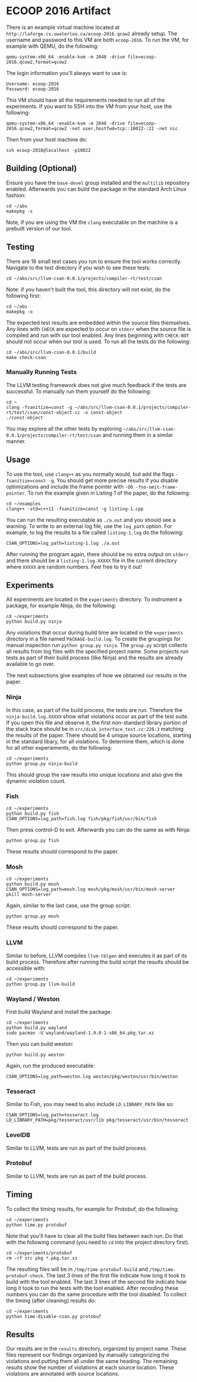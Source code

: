 # ECOOP 2016 Artifact

There is an example virtual machine located at
`http://laforge.cs.uwaterloo.ca/ecoop-2016.qcow2` already setup. The username
and password to this VM are both `ecoop-2016`. To run the VM, for example with
QEMU, do the following:

    qemu-system-x86_64 -enable-kvm -m 2048 -drive file=ecoop-2016.qcow2,format=qcow2

The login information you'll always want to use is:

    Username: ecoop-2016
    Password: ecoop-2016

This VM should have all the requirements needed to run all of the experiments.
If you want to SSH into the VM from your host, use the following:

    qemu-system-x86_64 -enable-kvm -m 2048 -drive file=ecoop-2016.qcow2,format=qcow2 -net user,hostfwd=tcp::10022-:22 -net nic

Then from your host machine do:

    ssh ecoop-2016@localhost -p10022

## Building (Optional)

Ensure you have the `base-devel` group installed and the `multilib` repository
enabled. Afterwards you can build the package in the standard Arch Linux
fashion:

    cd ~/abs
    makepkg -s

Note, if you are using the VM the `clang` executable on the machine is a
prebuilt version of our tool.

## Testing

There are 16 small test cases you run to ensure the tool works correctly.
Navigate to the test directory if you wish to see these tests:

    cd ~/abs/src/llvm-csan-0.0.1/projects/compiler-rt/test/csan

Note: if you haven't built the tool, this directory will not exist, do the
following first:

    cd ~/abs
    makepkg -o

The expected test results are embedded within the source files themselves. Any
lines with `CHECK` are expected to occur on `stderr` when the source file is
compiled and run with our tool enabled. Any lines beginning with `CHECK-NOT`
should not occur when our tool is used. To run all the tests do the following:

    cd ~/abs/src/llvm-csan-0.0.1/build
    make check-csan

### Manually Running Tests

The LLVM testing framework does not give much feedback if the tests are
successful. To manually run them yourself do the following:

    cd ~
    clang -fsanitize=const -g ~/abs/src/llvm-csan-0.0.1/projects/compiler-rt/test/csan/const-object.cc -o const-object
    ./const-object

You may explore all the other tests by exploring
`~/abs/src/llvm-csan-0.0.1/projects/compiler-rt/test/csan` and running them in
a similar manner.

## Usage

To use the tool, use `clang++` as you normally would, but add the
flags `-fsanitize=const -g`. You should get more precise results if
you disable optimizations and include the frame pointer with `-O0
-fno-omit-frame-pointer`. To run the example given in Listing 1 of the
paper, do the following:

    cd ~/examples
    clang++ -std=c++11 -fsanitize=const -g listing-1.cpp

You can run the resulting executable as `./a.out` and you should see a
warning. To write to an external log file, use the `log_path` option. For
example, to log the results to a file called `listing-1.log` do the following:

    CSAN_OPTIONS=log_path=listing-1.log ./a.out

After running the program again, there should be no extra output on `stderr`
and there should be a `listing-1.log.XXXXX` file in the current directory where
`XXXXX` are random numbers. Feel free to try it out!

## Experiments

All experiments are located in the `experiments` directory. To instrument a
package, for example Ninja, do the following:

    cd ~/experiments
    python build.py ninja

Any violations that occur during build time are located in the `experiments`
directory in a file named `PACKAGE-build.log`. To create the groupings for
manual inspection run `python group.py ninja`. The `group.py` script collects
all results from log files with the specified project name. Some projects run
tests as part of their build process (like Ninja) and the results are already
available to go over.

The next subsections give examples of how we obtained our results in the paper.

### Ninja

In this case, as part of the build process, the tests are run. Therefore the
`ninja-build.log.XXXXX` show what violations occur as part of the test suite.
If you open this file and observe it, the first non-standard library portion of
the stack trace should be in `src/disk_interface_test.cc:226:3` matching the
results of the paper. There should be 4 unique source locations, starting in
the standard libary, for all violations. To determine them, which is done for
all other experiements, do the following:

    cd ~/experiments
    python group.py ninja-build

This should group the raw results into unique locations and also give the
dynamic violation count.

### Fish

    cd ~/experiments
    python build.py fish
    CSAN_OPTIONS=log_path=fish.log fish/pkg/fish/usr/bin/fish

Then press control-D to exit. Afterwards you can do the same as with Ninja:

    python group.py fish

These results should correspond to the paper.

### Mosh

    cd ~/experiments
    python build.py mosh
    CSAN_OPTIONS=log_path=mosh.log mosh/pkg/mosh/usr/bin/mosh-server
    pkill mosh-server

Again, similar to the last case, use the group script:

    python group.py mosh

These results should correspond to the paper.

### LLVM

Similar to before, LLVM compiles `llvm-tblgen` and executes it as part of its
build process. Therefore after running the build script the results should be
accessible with:

    cd ~/experiments
    python group.py llvm-build

### Wayland / Weston

First build Wayland and install the package:

    cd ~/experiments
    python build.py wayland
    sudo pacman -U wayland/wayland-1.9.0-1-x86_64.pkg.tar.xz

Then you can build weston:

    python build.py weston

Again, run the produced executable:

    CSAN_OPTIONS=log_path=weston.log weston/pkg/weston/usr/bin/weston

### Tesseract

Similar to Fish, you may need to also include `LD_LIBRARY_PATH` like so:

    CSAN_OPTIONS=log_path=tesseract.log LD_LIBRARY_PATH=pkg/tesseract/usr/lib pkg/tesseract/usr/bin/tesseract

### LevelDB

Similar to LLVM, tests are run as part of the build process.

### Protobuf

Similar to LLVM, tests are run as part of the build process.

## Timing

To collect the timing results, for example for Protobuf, do the following:

    cd ~/experiments
    python time.py protobuf

Note that you'll have to clear all the build files between each run. Do that
with the following command (you need to `cd` into the project directory first).

    cd ~/experiments/protobuf
    rm -rf src pkg *.pkg.tar.xz

The resulting files will be in `/tmp/time-protobuf-build` and
`/tmp/time-protobuf-check`. The last 3 lines of the first file indicate how
long it took to build with the tool enabled. The last 3 lines of the second
file indicate how long it took to run the tests with the tool enabled. After
recording these numbers you can do the same procedure with the tool disabled.
To collect the timing (after cleaning) results do:

    cd ~/experiments
    python time-disable-csan.py protobuf

## Results

Our results are in the `results` directory, organized by project name. These
files represent our findings organized by manually categorizing the violations
and putting them all under the same heading. The remaining results show the
number of violations at each source location. These violations are annotated
with source locations.
